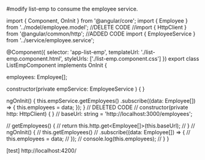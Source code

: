 #modify list-emp to consume the employee service.

import { Component, OnInit } from '@angular/core';
import { Employee } from '../model/employee.model';
//DELETE CODE
//import { HttpClient } from '@angular/common/http';
//ADDED CODE
import { EmployeeService } from '../service/employee.service';

@Component({
  selector: 'app-list-emp',
  templateUrl: './list-emp.component.html',
  styleUrls: ['./list-emp.component.css']
})
export class ListEmpComponent implements OnInit {

  employees: Employee[];

  constructor(private empService: EmployeeService ) { }

  ngOnInit() {
    this.empService.getEmployees()
      .subscribe((data: Employee[]) => {
        this.employees = data;
      });
  }
  // DELETED CODE
  // constructor(private http: HttpClient) { }
  // baseUrl: string = 'http://localhost:3000/employees';

  // getEmployees() {
  //   return this.http.get<Employee[]>(this.baseUrl);
  // }
  // ngOnInit() {
  //   this.getEmployees()
  //     .subscribe((data: Employee[]) => {
  //       this.employees = data;
  //     });
  //   console.log(this.employees);
  // }
}

[test]
http://localhost:4200/